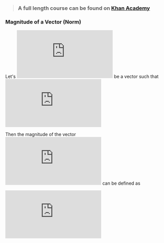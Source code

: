 > ### A full length course can be found on [Khan Academy](https://www.khanacademy.org/math/precalculus/vectors-precalc)

### Magnitude of a Vector (Norm)
Let's ![equation](https://latex.codecogs.com/gif.latex?%5Cdpi%7B150%7D%20%5Cvec%7Ba%7D) be a vector such that ![equation](https://latex.codecogs.com/gif.latex?%5Cdpi%7B150%7D%20%5Cvec%7Ba%7D%20%3D%20%28x%2Cy%29)

Then the magnitude of the vector ![equation](https://latex.codecogs.com/gif.latex?%5Cdpi%7B150%7D%20%5Cvec%7Ba%7D) can be defined as

![equation](https://latex.codecogs.com/gif.latex?%5Cdpi%7B150%7D%20%5Cleft%20%5C%7C%20%5Cvec%7Ba%7D%20%5Cright%20%5C%7C%20%3D%20%5Csqrt%7Bx%5E2&plus;y%5E2%7D)

